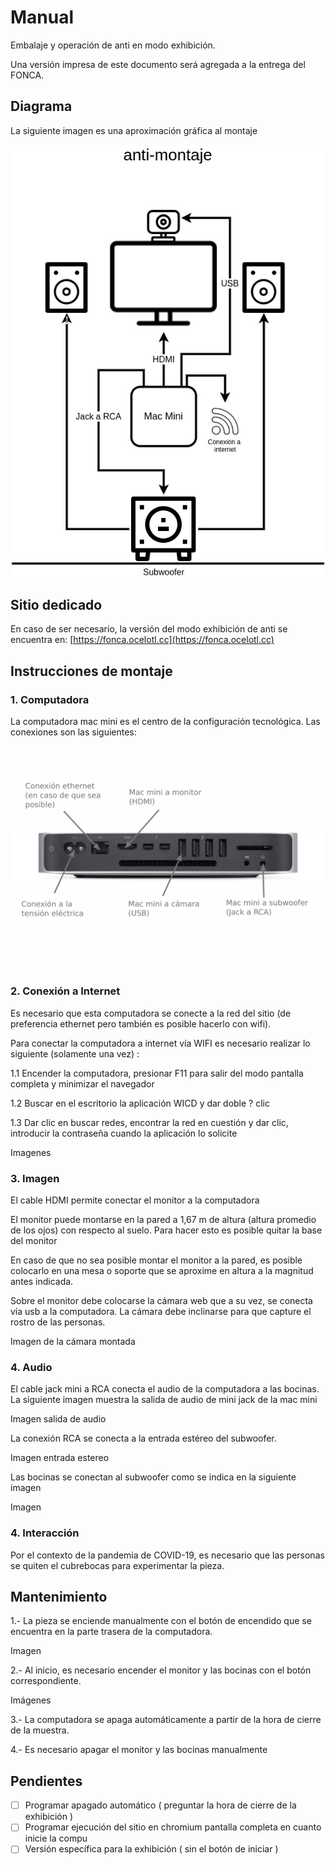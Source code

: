 # Manual

Embalaje y operación de anti en modo exhibición.

Una versión impresa de este documento será agregada a la entrega del FONCA.  

## Diagrama

La siguiente imagen es una aproximación gráfica al montaje 

![Diagrama](https://github.com/EmilioOcelotl/4NT1/blob/main/manual/img/montaje.jpg)

## Sitio dedicado

En caso de ser necesario, la versión del modo exhibición de anti se encuentra en: [https://fonca.ocelotl.cc](https://fonca.ocelotl.cc)

## Instrucciones de montaje

### 1. Computadora 

La computadora mac mini es el centro de la configuración tecnológica. Las conexiones son las siguientes: 

![Diagrama](https://github.com/EmilioOcelotl/4NT1/blob/main/manual/img/macmini.png)

### 2. Conexión a Internet

Es necesario que esta computadora se conecte a la red del sitio (de preferencia ethernet pero también es posible hacerlo con wifi).

Para conectar la computadora a internet vía WIFI es necesario realizar lo siguiente (solamente una vez) :

1.1 Encender la computadora, presionar F11 para salir del modo pantalla completa y minimizar el navegador

1.2 Buscar en el escritorio la aplicación WICD y dar doble ? clic

1.3 Dar clic en buscar redes, encontrar la red en cuestión y dar clic, introducir la contraseña cuando la aplicación lo solicite 

Imagenes 

### 3. Imagen

El cable HDMI permite conectar el monitor a la computadora

El monitor puede montarse en la pared a 1,67 m de altura (altura promedio de los ojos) con respecto al suelo. Para hacer esto es posible quitar la base del monitor

En caso de que no sea posible montar el monitor a la pared, es posible colocarlo en una mesa o soporte que se aproxime en altura a la magnitud antes indicada.

Sobre el monitor debe colocarse la cámara web que a su vez, se conecta vía usb a la computadora. La cámara debe inclinarse para que capture el rostro de las personas.

Imagen de la cámara montada

### 4. Audio

El cable jack mini a RCA conecta el audio de la computadora a las bocinas. La siguiente imagen muestra la salida de audio de mini jack de la mac mini

Imagen salida de audio

La conexión RCA se conecta a la entrada estéreo del subwoofer.

Imagen entrada estereo

Las bocinas se conectan al subwoofer como se indica en la siguiente imagen

Imagen 

### 4. Interacción

Por el contexto de la pandemia de COVID-19, es necesario que las personas se quiten el cubrebocas para experimentar la pieza.

## Mantenimiento

1.- La pieza se enciende manualmente con el botón de encendido que se encuentra en la parte trasera de la computadora.

Imagen

2.- Al inicio, es necesario encender el monitor y las bocinas con el botón correspondiente. 

Imágenes

3.- La computadora se apaga automáticamente a partir de la hora de cierre de la muestra.

4.- Es necesario apagar el monitor y las bocinas manualmente 

## Pendientes

- [ ] Programar apagado automático ( preguntar la hora de cierre de la exhibición )
- [ ] Programar ejecución del sitio en chromium pantalla completa en cuanto inicie la compu
- [ ] Versión específica para la exhibición ( sin el botón de iniciar ) 